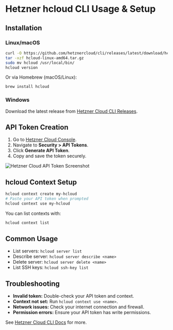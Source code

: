 # Hetzner hcloud CLI Usage & Setup

## Installation

### Linux/macOS

```sh
curl -O https://github.com/hetznercloud/cli/releases/latest/download/hcloud-linux-amd64.tar.gz
tar -xzf hcloud-linux-amd64.tar.gz
sudo mv hcloud /usr/local/bin/
hcloud version
```

Or via Homebrew (macOS/Linux):

```sh
brew install hcloud
```

### Windows

Download the latest release from
[Hetzner Cloud CLI Releases](https://github.com/hetznercloud/cli/releases).

## API Token Creation

1. Go to [Hetzner Cloud Console](https://console.hetzner.cloud/projects).
2. Navigate to **Security > API Tokens**.
3. Click **Generate API Token**.
4. Copy and save the token securely.

![Hetzner Cloud API Token Screenshot](https://docs.hetzner.com/_images/api-token.png)

## hcloud Context Setup

```sh
hcloud context create my-hcloud
# Paste your API token when prompted
hcloud context use my-hcloud
```

You can list contexts with:

```sh
hcloud context list
```

## Common Usage

- List servers: `hcloud server list`
- Describe server: `hcloud server describe <name>`
- Delete server: `hcloud server delete <name>`
- List SSH keys: `hcloud ssh-key list`

## Troubleshooting

- **Invalid token:** Double-check your API token and context.
- **Context not set:** Run `hcloud context use <name>`.
- **Network issues:** Check your internet connection and firewall.
- **Permission errors:** Ensure your API token has write permissions.

See [Hetzner Cloud CLI Docs](https://github.com/hetznercloud/cli) for more.

